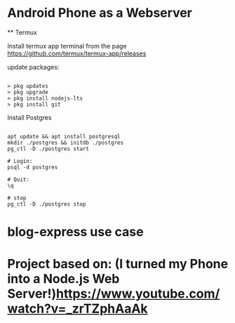 
# Android Phone as a Webserver

** Termux

 Install termux app terminal from the page <https://github.com/termux/termux-app/releases>

 update packages:

``` console
 
> pkg updates
> pkg upgrade
> pkg install nodejs-lts
> pkg install git

```

Install Postgres

```console

apt update && apt install postgresql
mkdir ./postgres && initdb ./postgres
pg_ctl -D ./postgres start

# Login:
psql -d postgres

# Quit:
\q

# stop
pg_ctl -D ./postgres stop

```

# blog-express use case

# Project based on: (I turned my Phone into a Node.js Web Server!)<https://www.youtube.com/watch?v=_zrTZphAaAk>
